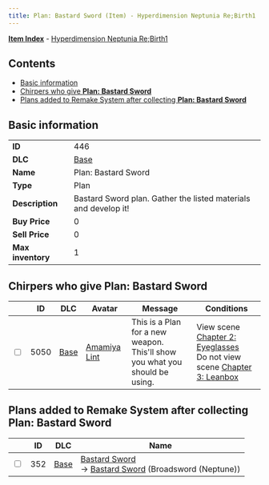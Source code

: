 ```yaml
---
title: Plan: Bastard Sword (Item) - Hyperdimension Neptunia Re;Birth1
---
```


[**Item Index**](/neptunia/rb1/item/index.html) - [Hyperdimension Neptunia Re;Birth1](/neptunia/rb1)

## Contents

- [Basic information](#basic-information)
- [Chirpers who give **Plan: Bastard Sword**](#chirpers-who-give-plan-bastard-sword)
- [Plans added to Remake System after collecting **Plan: Bastard Sword**](#plans-added-to-remake-system-after-collecting-plan-bastard-sword)
## Basic information

|   |   |
| -- | -- |
| **ID** | 446 |
| **DLC** | [Base](/neptunia/rb1/dlc/1-base.html) |
| **Name** | Plan: Bastard Sword |
| **Type** | Plan |
| **Description** | Bastard Sword plan. Gather the listed materials and develop it! |
| **Buy Price** | 0 |
| **Sell Price** | 0 |
| **Max inventory** | 1 |


## Chirpers who give **Plan: Bastard Sword**

|    | ID | DLC | Avatar | Message | Conditions |
| -- | -- | --- | ------ | ------- | ---------- |
| <input type="checkbox" id="rb1-chirper-event-1-5050" class="trackbox" /> | 5050 | [Base](/neptunia/rb1/dlc/1-base.html) | [Amamiya Lint](/neptunia/rb1/undefined/1-224-amamiya-lint.html) | This is a Plan for a new weapon.<br />This'll show you what you should be using. | View scene [Chapter 2: Eyeglasses](/neptunia/rb1/scene/1-215-chapter-2-eyeglasses.html)<br />Do not view scene [Chapter 3: Leanbox](/neptunia/rb1/scene/1-302-chapter-3-leanbox.html) |


## Plans added to Remake System after collecting **Plan: Bastard Sword**

|    | ID | DLC | Name |
| -- | -- | --- | ---- |
| <input type="checkbox" id="rb1-remake-1-352" class="trackbox" /> | 352 | [Base](/neptunia/rb1/dlc/1-base.html) | [Bastard Sword](/neptunia/rb1/remake/1-352-bastard-sword.html)<br /> → [Bastard Sword](/neptunia/rb1/item/1-2006-bastard-sword.html) (Broadsword (Neptune)) |
